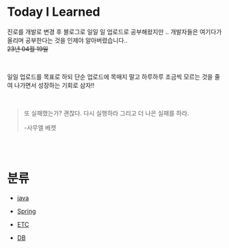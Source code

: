 # Today I Learned 
진로를 개발로 변경 후 블로그로 일일 일 업로드로 공부해왔지만 .. 개발자들은 여기다가 올리며 공부한다는 것을 인제야 알아버렸습니다.. 
<br>
~~23년 04월 19일~~

<br>

일일 업로드를 목표로 하되 단순 업로드에 목매지 말고 하루하루 조금씩 모르는 것을 줄여 나가면서 성장하는 기회로 삼자!!

<br>

>또 실패했는가? 괜찮다. 다시 실행하라 그리고 더 나은 실패를 하라.
>
>-사무엘  베켓
<br>

</br>


# 분류

- [java](./JAVA/Java.md)

- [Spring](./Spring/Spring.md)

- [ETC](./ETC/Etc.md)

- [DB](./DB/DB.md)


